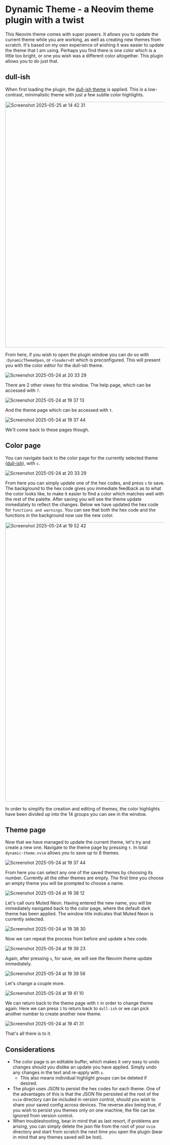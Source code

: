 # Dynamic Theme - a Neovim theme plugin with a twist

This Neovim theme comes with super powers. It allows you to update the current theme while you are working, as well as creating new themes from scratch. It's based on my own experience of wishing it was easier to update the theme that I am using. Perhaps you find there is one color which is a little too bright, or one you wish was a different color altogether. This plugin allows you to do just that.

## dull-ish

When first loading the plugin, the [dull-ish theme](https://github.com/alistairjoelquinn/dull-ish.nvim) is applied. This is a low-contrast, minimalistic theme with just a few subtle color highlights.

<img width="775" alt="Screenshot 2025-05-25 at 14 42 31" src="https://github.com/user-attachments/assets/6fa96121-25c4-4630-ba55-3834f8a62543" />

From here, if you wish to open the plugin window you can do so with `:DynamicThemeOpen`, or `<leader>dt` which is preconfigured. This will present you with the color editor for the dull-ish theme.

![Screenshot 2025-05-24 at 20 33 29](https://github.com/user-attachments/assets/3595e19d-48d0-4a48-b15d-73f78ec4084b)

There are 2 other views for this window. The help page, which can be accessed with `?`.

![Screenshot 2025-05-24 at 19 37 13](https://github.com/user-attachments/assets/39c349f3-ad84-46fc-9a24-68b19f8b719a)

And the theme page which can be accessed with `t`.

![Screenshot 2025-05-24 at 19 37 44](https://github.com/user-attachments/assets/a4e18edc-aa9a-4459-b069-f87e52d015cb)

We'll come back to these pages though. 

## Color page

You can navigate back to the color page for the currently selected theme ([dull-ish](https://github.com/alistairjoelquinn/dull-ish.nvim)), with `c`.

![Screenshot 2025-05-24 at 20 33 29](https://github.com/user-attachments/assets/309d28d7-6df1-4150-94cb-45eba35931ad)

From here you can simply update one of the hex codes, and press `s` to save. The background to the hex code gives you immediate feedback as to what the color looks like, to make it easier to find a color which matches well with the rest of the palette. After saving you will see the theme update immediately to reflect the changes. Below we have updated the hex code for `functions and warnings`. You can see that both the hex code and the functions in the background now use the new color.

<img width="881" alt="Screenshot 2025-05-24 at 19 52 42" src="https://github.com/user-attachments/assets/1d89f05a-04d6-41dc-8412-99dd6f5988be" />

In order to simplify the creation and editing of themes, the color highlights have been divided up into the 14 groups you can see in the window.

## Theme page

Now that we have managed to update the current theme, let's try and create a new one. Navigate to the theme page by pressing `t`. In total `dynamic-theme.nvim` allows you to save up to 8 themes.

![Screenshot 2025-05-24 at 19 37 44](https://github.com/user-attachments/assets/990faff6-9e37-4509-b388-f368f2794ef2)

From here you can select any one of the saved themes by choosing its number. Currently all the other themes are empty. The first time you choose an empty theme you will be prompted to choose a name.

![Screenshot 2025-05-24 at 19 38 12](https://github.com/user-attachments/assets/ca14376c-9fb1-4ee5-ad9b-4f9285f6327a)

Let's call ours Muted Neon. Having entered the new name, you will be immediately navigated back to the color page, where the default dark theme has been applied. The window title indicates that Muted Neon is currently selected.

![Screenshot 2025-05-24 at 19 38 30](https://github.com/user-attachments/assets/721f4aa7-0370-4823-bf25-96af7338717e)

Now we can repeat the process from before and update a hex code.

![Screenshot 2025-05-24 at 19 39 23](https://github.com/user-attachments/assets/f83646d3-7522-41dc-9f9f-9ec6c2a2c932)

Again, after pressing `s`, for save, we will see the Neovim theme update immediately.

![Screenshot 2025-05-24 at 19 39 56](https://github.com/user-attachments/assets/75b39de3-4d8c-41f8-ba65-be44a4bfd261)

Let's change a couple more.

![Screenshot 2025-05-24 at 19 41 10](https://github.com/user-attachments/assets/b244ff14-5325-4f34-9827-206908159396)

We can return back to the theme page with `t` in order to change theme again. Here we can press `1` to return back to `dull-ish` or we can pick another number to create another new theme.

![Screenshot 2025-05-24 at 19 41 31](https://github.com/user-attachments/assets/d514c1b3-a4e3-4e9e-bfdb-991c00c0223a)

That's all there is to it.

## Considerations

- The color page is an editable buffer, which makes it very easy to undo changes should you dislike an update you have applied. Simply undo any changes in the text and re-apply with `s`.
  - This also means individual highlight groups can be deleted if desired.
- The plugin uses JSON to persist the hex codes for each theme. One of the advantages of this is that the JSON file persisted at the root of the `nvim` directory can be included in version control, should you wish to share your saved config across devices. The reverse also being true, if you wish to persist you themes only on one machine, the file can be ignored from version control.
- When troubleshooting, bear in mind that as last resort, if problems are arising, you can simply delete the json file from the root of your `nvim` directory and start from scratch the next time you open the plugin (bear in mind that any themes saved will be lost).

